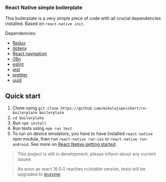 ### React Native simple boilerplate
This boilerplate is a very simple piece of code with all crucial dependencies installed. Based on `react-native init`.

Dependencies:

- [Redux](http://redux.js.org)
- [dotenv](https://github.com/zetachang/react-native-dotenv)
- [React navigation](https://reactnavigation.org)
- [i18n](https://github.com/AlexanderZaytsev/react-native-i18n)
- [eslint](https://eslint.org)
- [jest](https://facebook.github.io/jest/)
- [prettier](https://github.com/prettier/prettier)
- [uuid](https://www.npmjs.com/package/react-native-uuid)

## Quick start

1. Clone using `git clone https://github.com/mikolajspeichert/rn-boilerplate boilerplate`
2. `cd boilerplate`
3. Run `npm install`
4. Run tests using `npm run test`
5. To run on device emulators, you have to have installed `react-native` npm module, then run `react-native run-ios` or `react-native run-android`. See more on [React Native getting started](https://facebook.github.io/react-native/docs/getting-started.html).

> This project is still in development, please inform about any current issues

> As soon as react 16.0.0 reaches rc/stable version, tests will be upgraded to [enzyme](https://github.com/airbnb/enzyme)
